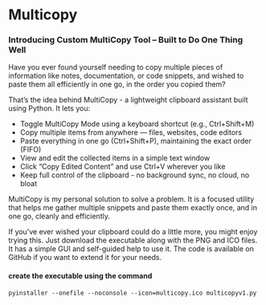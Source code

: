 # Multicopy
### Introducing Custom MultiCopy Tool – Built to Do One Thing Well

Have you ever found yourself needing to copy multiple pieces of information like notes, documentation, or code snippets, and wished to paste them all efficiently in one go, in the order you copied them?

That’s the idea behind MultiCopy - a lightweight clipboard assistant built using Python. It lets you:

-  Toggle MultiCopy Mode using a keyboard shortcut (e.g., Ctrl+Shift+M)
-  Copy multiple items from anywhere — files, websites, code editors
-  Paste everything in one go (Ctrl+Shift+P), maintaining the exact order (FIFO)
-  View and edit the collected items in a simple text window
-  Click “Copy Edited Content” and use Ctrl+V wherever you like
-  Keep full control of the clipboard - no background sync, no cloud, no bloat


MultiCopy is my personal solution to solve a problem. It is a focused utility that helps me gather multiple snippets and paste them exactly once, and in one go, cleanly and efficiently.

If you’ve ever wished your clipboard could do a little more, you might enjoy trying this. Just download the executable along with the PNG and ICO files. It has a simple GUI and self-guided help to use it. The code is available on GitHub if you want to extend it for your needs.


#### create the executable using the command
```
pyinstaller --onefile --noconsole --icon=multicopy.ico multicopyv1.py
```
